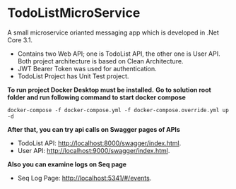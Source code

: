 # TodoListMicroService
A small microservice orianted messaging app which is developed in .Net Core 3.1.
- Contains two Web API; one is TodoList API, the other one is User API. Both project architecture is based on Clean Architecture.
- JWT Bearer Token was used for authentication.
- TodoList Project has Unit Test project.

**To run project Docker Desktop must be installed.**
**Go to solution root folder and run following command to start docker compose**
```
docker-compose -f docker-compose.yml -f docker-compose.override.yml up -d
```
**After that, you can try api calls on Swagger pages of APIs**

- TodoList API: [http://localhost:8000/swagger/index.html](http://localhost:8000/swagger/index.html).
- User API: [http://localhost:9000/swagger/index.html](http://localhost:9000/swagger/index.html).

**Also you can examine logs on Seq page**
- Seq Log Page: [http://localhost:5341/#/events](http://localhost:5341/#/events).

